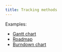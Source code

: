 ```yaml
---
title: Tracking methods
---
```

Examples:
- [Gantt chart](danielesalvatore/project-management/project-execution/gantt-chart.md)
- [Roadmap](danielesalvatore/project-management/project-execution/roadmap.md)
- [Burndown chart](danielesalvatore/project-management/project-execution/burndown-chart.md)

